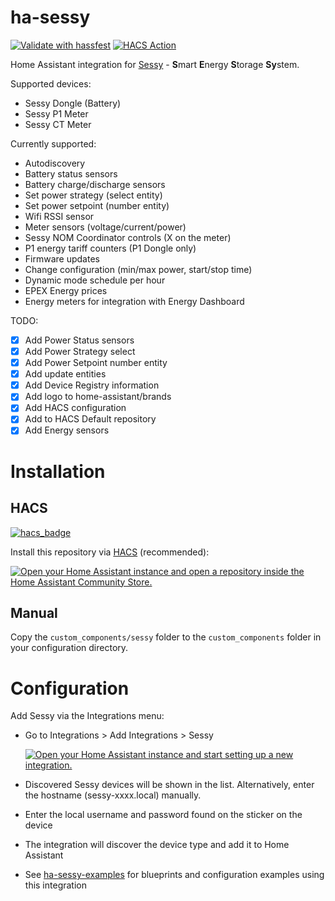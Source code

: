 # ha-sessy
[![Validate with hassfest](https://github.com/PimDoos/ha-sessy/actions/workflows/hassfest.yaml/badge.svg)](https://github.com/PimDoos/ha-sessy/actions/workflows/hassfest.yaml)
[![HACS Action](https://github.com/PimDoos/ha-sessy/actions/workflows/hacs.yaml/badge.svg)](https://github.com/PimDoos/ha-sessy/actions/workflows/hacs.yaml)

Home Assistant integration for [Sessy](https://www.sessy.nl/product/sessy/?ref=18d60a1daf) - **S**mart **E**nergy **S**torage **Sy**stem.

Supported devices:
- Sessy Dongle (Battery)
- Sessy P1 Meter
- Sessy CT Meter

Currently supported:
- Autodiscovery
- Battery status sensors
- Battery charge/discharge sensors
- Set power strategy (select entity)
- Set power setpoint (number entity)
- Wifi RSSI sensor
- Meter sensors (voltage/current/power)
- Sessy NOM Coordinator controls (X on the meter)
- P1 energy tariff counters (P1 Dongle only)
- Firmware updates
- Change configuration (min/max power, start/stop time)
- Dynamic mode schedule per hour
- EPEX Energy prices
- Energy meters for integration with Energy Dashboard

TODO:
- [X] Add Power Status sensors
- [X] Add Power Strategy select
- [X] Add Power Setpoint number entity
- [X] Add update entities
- [X] Add Device Registry information
- [X] Add logo to home-assistant/brands
- [X] Add HACS configuration
- [X] Add to HACS Default repository
- [X] Add Energy sensors

Installation
============

HACS
----
[![hacs_badge](https://img.shields.io/badge/HACS-Default-41BDF5.svg)](https://github.com/hacs/integration)

Install this repository via [HACS](https://hacs.xyz/) (recommended):

[![Open your Home Assistant instance and open a repository inside the Home Assistant Community Store.](https://my.home-assistant.io/badges/hacs_repository.svg)](https://my.home-assistant.io/redirect/hacs_repository/?owner=PimDoos&category=integration&repository=ha-sessy)

Manual
------
Copy the `custom_components/sessy` folder to the `custom_components` folder in your configuration directory.

Configuration
=============
Add Sessy via the Integrations menu: 

- Go to Integrations > Add Integrations > Sessy

  [![Open your Home Assistant instance and start setting up a new integration.](https://my.home-assistant.io/badges/config_flow_start.svg)](https://my.home-assistant.io/redirect/config_flow_start/?domain=sessy)

- Discovered Sessy devices will be shown in the list. Alternatively, enter the hostname (sessy-xxxx.local) manually.

- Enter the local username and password found on the sticker on the device

- The integration will discover the device type and add it to Home Assistant

- See [ha-sessy-examples](https://github.com/PimDoos/ha-sessy-examples/tree/main) for blueprints and configuration examples using this integration

